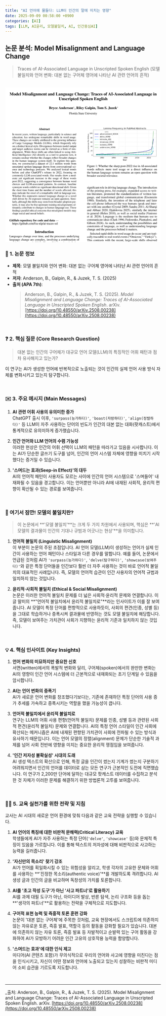```yaml
---
title: "AI 언어에 물들다: LLM이 인간의 말에 미치는 영향"
date: 2025-09-09 00:58:00 +0900
categories: [AI]
tags: [LLM, AI윤리, 모델불일치, AI, 인간중심AI]
---
```


## 논문 분석: M​odel Misalignment and Language Change
> Traces of AI-Associated Language in Unscripted Spoken English
> (모델 불일치와 언어 변화: 대본 없는 구어체 영어에 나타난 AI 관련 언어의 흔적)

<br>![모델불일치](/assets/model-misalignment.png)

### 📄 1. 논문 정보

* **제목**: 모델 불일치와 언어 변화: 대본 없는 구어체 영어에 나타난 AI 관련 언어의 흔적
* **저자**: Anderson, B., Galpin, R., & Juzek, T. S. (2025)
* **출처 (APA 7th)**: 
    > Anderson, B., Galpin, R., & Juzek, T. S. (2025). *Model Misalignment and Language Change: Traces of AI-Associated Language in Unscripted Spoken English*. arXiv. [https://doi.org/10.48550/arXiv.2508.00238](https://doi.org/10.48550/arXiv.2508.00238)

<br>

### ❓ 2. 핵심 질문 (Core Research Question)

> 대본 없는 인간의 구어체가 대규모 언어 모델(LLM)의 특징적인 어휘 패턴과 점차 유사해지고 있는가?

이 연구는 AI가 생성한 언어에 반복적으로 노출되는 것이 인간의 실제 언어 사용 방식 자체를 변화시키고 있는지 탐구합니다.

<br>

### ✉️ 3. 주요 메시지 (Main Messages)

1.  **AI 관련 어휘 사용의 유의미한 증가**<br>
    ChatGPT 출시 이후, `'surpass(능가하다)'`, `'boast(자랑하다)'`, `'align(정렬하다)'` 등 LLM이 자주 사용하는 단어의 빈도가 인간의 대본 없는 대화(팟캐스트)에서 통계적으로 유의미하게 증가했습니다.

2.  **인간 언어와 LLM 언어의 수렴 가능성**<br>
    이러한 현상은 인간의 어휘 선택이 LLM의 패턴을 따라가고 있음을 시사합니다. 이는 AI가 단순한 글쓰기 도구를 넘어, 인간의 언어 시스템 자체에 영향을 미치기 시작했다는 증거일 수 있습니다.

3.  **'스며드는 효과(Seep-in Effect)'의 대두**<br>
    AI의 언어적 패턴이 사용자도 모르는 사이에 인간의 언어 시스템으로 '스며들어' 내재화될 수 있음을 경고합니다. 이는 언어뿐만 아니라 AI에 내재된 사회적, 윤리적 편향이 확산될 수 있는 경로를 보여줍니다.

<br>

### 📢 여기서 잠깐! 모델의 불일치란?

> 이 논문에서 **'모델 불일치'**는 크게 두 가지 차원에서 사용되며, 핵심은 **'AI 모델의 결과물이 인간의 기대나 규범과 어긋나는 현상'**을 의미합니다.

1.  **언어적 불일치 (Linguistic Misalignment)**<br>
    이 부분이 논문의 주된 초점입니다. AI 언어 모델(LLM)이 생성하는 언어가 실제 인간이 사용하는 언어 패턴이나 스타일과 다른 경우를 말합니다. 예를 들어, 논문에서 언급된 것처럼 AI가 `'surpass(능가하다)'`, `'delve(탐구하다)'`, `'showcase(보여주다)'`와 같은 특정 단어들을 인간보다 훨씬 더 자주 사용하는 것이 바로 언어적 불일치의 대표적인 사례입니다. 즉, 모델의 언어적 습관이 인간 사용자의 언어적 규범과 일치하지 않는 것입니다.

2.  **윤리적·사회적 불일치 (Ethical & Social Misalignment)**<br>
    논문은 이러한 언어적 불일치 문제를 더 넓은 사회적·윤리적 문제와 연결합니다. 이 글 말미의 **"언어적 불일치에서 윤리적 불일치로"**라는 인사이트가 이를 잘 보여줍니다. AI 모델이 특정 단어를 편향적으로 사용하듯이, 사회의 편견(인종, 성별 등)을 그대로 학습하거나 증폭시켜 결과물에 반영하는 것도 모델 불일치에 해당합니다. 즉, 모델이 보여주는 가치관이 사회가 지향하는 윤리적 기준과 일치하지 않는 것입니다.

<br>

### 💡 4. 핵심 인사이트 (Key Insights)

1.  **언어 변화의 미묘하지만 중요한 신호**<br>
    서면(written)에서의 폭발적 변화와 달리, 구어체(spoken)에서의 완만한 변화는 AI의 영향이 인간 언어 시스템에 더 근본적으로 내재화되는 초기 단계일 수 있음을 암시합니다.

2.  **AI는 언어 변화의 증폭기**<br>
    AI가 새로운 언어 변화를 창조했다기보다는, 기존에 존재하던 특정 단어의 사용 증가 추세를 가속하고 증폭시키는 역할을 했을 가능성이 큽니다.

3.  **언어적 불일치에서 윤리적 불일치로**<br>
    연구는 LLM의 어휘 사용 편향(언어적 불일치) 문제를 인종, 성별 등과 관련된 사회적 편견(윤리적 불일치) 문제와 연결합니다. AI의 특정 언어 스타일이 인간 사회에 확산되는 메커니즘은 AI에 내재된 편향된 가치관이 사회에 전파될 수 있는 방식과 유사하기 때문입니다. 이는 언어 모델의 정렬(alignment) 문제가 단순한 기술적 과제를 넘어 사회 전반에 영향을 미치는 중요한 윤리적 쟁점임을 보여줍니다.

4.  **'인간 저자성 불확실성' 시대의 도래**<br>
    AI 생성 텍스트의 확산으로 인해, 특정 글을 인간이 썼는지 기계가 썼는지 구분하기 어려워지면서 인간의 언어를 데이터로 삼는 모든 연구가 근본적인 도전에 직면했습니다. 이 연구가 2,200만 단어에 달하는 대규모 팟캐스트 데이터를 수집하고 분석한 것 자체가 이러한 문제를 해결하기 위한 방법론적 고투를 보여줍니다.

<br>

### 👩‍🏫 5. 교육 실천가를 위한 전략 및 지침

교사는 AI 시대의 새로운 언어 환경에 맞춰 다음과 같은 교육 전략을 실행할 수 있습니다.

1.  **AI 언어의 특징에 대한 비판적 문해력(Critical Literacy) 교육**<br>
    학생들에게 AI가 자주 사용하는 특정 단어(`'delve'`, `'showcase'` 등)와 문체적 특징이 있음을 가르칩니다. 이를 통해 텍스트의 저자성에 대해 비판적으로 사고하는 능력을 길러줍니다.

2.  **'자신만의 목소리' 찾기 강조**<br>
    AI가 언어를 획일화시킬 수 있는 위험성을 알리고, 학생 각자의 고유한 문체와 어휘를 사용하는 **'진정한 목소리(authentic voice)'**를 개발하도록 격려합니다. AI 생성 글과 인간의 글을 비교하며 독창성의 가치를 토론합니다.

3.  **AI를 '초고 작성 도구'가 아닌 '사고 파트너'로 활용하기**<br>
    AI를 과제 대필 도구가 아닌, 아이디어 발상, 반론 탐색, 논리 구조화 등을 돕는 **'생각의 파트너'**로 활용하는 전략을 구체적으로 지도합니다.

4.  **구어적 표현 능력 및 즉흥적 토론 훈련 강화**<br>
    논문이 '대본 없는 구어체'에 주목한 것처럼, 교육 현장에서도 스크립트에 의존하지 않는 자유로운 토론, 즉흥 발표, 역할극 등의 활동을 강화할 필요가 있습니다. 대본에 의존하지 않는 자유 토론, 즉흥 발표 등 자발적이고 순발력 있는 구어 활동을 강화하여 AI가 모방하기 어려운 인간 고유의 상호작용 능력을 함양합니다.

5.  **'스며드는 효과'에 대한 인식 제고**<br>
    미디어(AI 콘텐츠 포함)가 무의식적으로 우리의 언어와 사고에 영향을 미친다는 점을 인식시키고, 자신이 어떤 정보와 언어에 노출되고 있는지 성찰하는 비판적 미디어 소비 습관을 기르도록 지도합니다.

<br>

---
_출처: Anderson, B., Galpin, R., & Juzek, T. S. (2025). Model Misalignment and Language Change: Traces of AI-Associated Language in Unscripted Spoken English. arXiv. [https://doi.org/10.48550/arXiv.2508.00238](https://doi.org/10.48550/arXiv.2508.00238)
